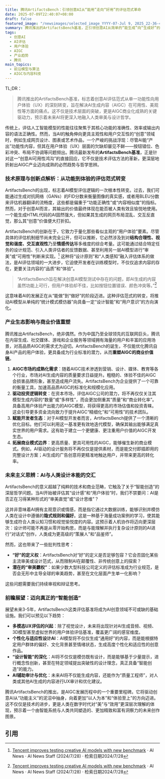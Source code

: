 ```yaml
---
title: 腾讯ArtifactsBench：引领创意AI从“能用”走向“好用”的评估范式革命
date: 2025-07-09T22:40:07+08:00
draft: false
featured_image: "/newsimages/selected_image_YYYY-07-Jul 9, 2025_22-36-46-715.jpg"
summary: 腾讯推出的ArtifactsBench基准，正引领创意AI从简单的“能生成”向“生成好”的关键转型，聚焦提升AI生成内容的用户体验。此举不仅对AIGC产业成熟化至关重要，也预示着AI模型未来将更深层地理解和融入人类设计美学，从而重塑商业模式并深化人机协作。
tags: 
  - 创意AI
  - AI评估
  - 用户体验
  - AIGC
  - 产业趋势
  - 腾讯
main_topics: 
  - 前沿模型与算法
  - AIGC与内容科技
---
```


TL;DR：
> 腾讯推出的ArtifactsBench基准，标志着创意AI评估范式从单一功能性向用户体验（UX）的深刻转变，旨在解决AI生成内容（AIGC）在可用性、美观性等方面的痛点。这不仅是技术层面的突破，更是AIGC商业化成熟的关键驱动力，预示着未来AI将更深入地融入人类审美与设计哲学。

传统上，评估人工智能模型的性能往往聚焦于其核心功能的准确性、效率或输出内容的语法正确性。然而，当AI的触角伸向更具主观性和用户交互性的“创意”领域时，例如生成网页设计、图表或艺术作品，一个严峻的挑战浮现：尽管AI能“产出”功能性内容，但其在用户体验（UX）层面的欠缺却屡见不鲜——按钮错位、色彩冲突、布局不协调等问题频出。腾讯最新发布的**ArtifactsBench基准**，正是针对这一“创意AI可用性鸿沟”的直接回应，它不仅是技术评估方法的革新，更深层地折射出AIGC产业迈向成熟的必然趋势与哲学思辨。

### 技术原理与创新点解析：从功能到体验的评估范式转变

ArtifactsBench的出现，标志着AI模型评估逻辑的一次根本性转变。过去，我们可能通过生成对抗网络（GANs）的FID分数来衡量图像的真实感，或者用BLEU分数来评估机器翻译的流畅度，这些都是偏重于“功能正确性”或“内容相似度”的指标。然而，对于创意AI而言，其输出的价值最终体现在能否被人类有效且愉悦地使用。一个能生成HTML代码的AI固然强大，但如果其生成的网页布局混乱、交互反直觉，那么其“创意”价值便大打折扣。

ArtifactsBench的创新在于，它致力于量化那些看似主观的“用户体验”要素。尽管具体的评估机制细节尚未完全公开，但可以推断，它必然涉及到对**结构合理性、视觉和谐度、交互直观性**乃至**情感传达**等多维度的综合考量。这可能通过结合特定任务的设计规范、引入人类评估者的反馈数据、甚至利用另一层AI模型进行“审美”或“可用性”判断来实现。[^1] 这种将“设计原则”和“人类感知”融入评估体系的做法，是AI评估领域的一大进步，它迫使开发者在训练模型时，不仅仅追求内容的存在，更要关注内容的“品质”和“体验”。

> “ArtifactsBench旨在解决创意AI模型测试中存在的问题，即AI生成的内容虽然功能上可行，但用户体验却不佳，比如按钮位置错误、颜色冲突等。”[^1]

这意味着AI的发展正在从“能做”到“做好”的阶段迈进。这种评估范式的转变，将推动AI模型从单纯的“统计模式模仿器”向具备一定“设计智能”和“用户意识”的方向演化。

### 产业生态影响与商业价值重塑

腾讯推出ArtifactsBench，绝非偶然。作为中国乃至全球领先的互联网巨头，腾讯在内容生成、社交媒体、游戏和企业服务等领域拥有海量的用户和丰富的应用场景，对高品质AIGC的需求尤为迫切。ArtifactsBench的诞生，不仅能优化腾讯自身AI产品的用户体验，更具备成为行业标准的潜力，从而**重塑AIGC的商业价值链**。

1.  **AIGC市场的成熟化需求**：随着AIGC技术渗透到营销、设计、媒体、教育等各个行业，市场对AI生成内容的质量要求日益提升。粗糙的、体验不佳的AIGC会损害品牌形象，甚至造成用户流失。ArtifactsBench为企业提供了一个可靠的衡量工具，加速高品质AIGC的标准化和规模化应用。
2.  **驱动投资逻辑转变**：在资本市场，评估AIGC公司的潜力，将不再仅仅关注其模型生成内容的“数量”或“多样性”，而会更加侧重其“质量”和“商业转化率”。具备高用户体验产出能力的AIGC模型，将获得更高的市场估值和投资青睐。这会引导更多资金流向致力于提升AIGC“精细化”和“可用性”的技术团队。
3.  **赋能开发者生态**：对于AI模型开发者而言，ArtifactsBench提供了一个清晰的优化目标。他们可以利用这一基准更有效地迭代模型，确保其输出能够满足真实世界的用户需求。这有助于建立一个更健康、更注重用户价值的AIGC开发生态。
4.  **拓展商业模式边界**：更高质量、更具可用性的AIGC，能够催生新的商业模式。例如，AI驱动的设计服务将不再仅仅是提供素材，而是能交付即插即用的完整设计方案；AI生成的广告创意将更精准地触达用户，并带来更高的转化率。

### 未来主义思辨：AI与人类设计本能的交汇

ArtifactsBench的意义超越了纯粹的技术和商业范畴，它触及了关于“智能创造”的深层哲学问题。当AI开始被评估其“设计感”和“用户体验”时，我们不禁要问：AI是否正在习得某种形式的“审美直觉”或“设计思维”？

这并非意味着AI拥有主观意识或情感，而是指它通过大数据训练，能够识别并模仿人类在设计中遵循的**隐式规则和偏好**。这是一种基于海量成功案例的学习，使其能够生成符合人类认知习惯和视觉愉悦度的内容。这预示着人机协作将迈向更深层次：设计师可能不再是从零开始构思，而是与能理解并执行复杂设计原则的AI进行“对话式”创作，人类成为更高级的“策展人”和“品鉴师”。

然而，这也带来了一些批判性思考：
*   **“好”的定义权**：ArtifactsBench对“好”的定义是否足够包容？它会否固化某些主流审美或设计范式，从而限制AI在颠覆性、非传统创意上的探索？
*   **潜在的“审美霸权”**：如果少数大型科技公司定义的评估标准成为行业规范，是否会无形中主导全球的审美趋势，甚至在文化层面产生单一化影响？

这些问题需要我们持续审视和辩证思考。

### 前瞻展望：迈向真正的“智能创造”

展望未来3-5年，ArtifactsBench这类评估基准将成为AI创意领域不可或缺的基础设施。我们可以预见以下趋势：

*   **多模态UX评估的兴起**：除了视觉设计，未来将出现针对AI生成音频、视频、3D模型甚至虚拟世界的用户体验评估基准，覆盖更广阔的感官维度。
*   **个性化与适应性设计AI**：AI模型将不仅仅生成“通用好”的内容，而是能根据特定用户群体的偏好、文化背景甚至情绪状态，生成高度个性化和适应性的创意作品。
*   **“设计智能”的深化**：AI将不仅仅是模仿既有设计，而是能够基于少量提示，进行概念性创新，甚至在特定领域提出突破性的设计理念，真正具备“智能创造”的能力。
*   **AI辅助审计与优化**：未来AI将不仅能生成内容，还能作为“质量工程师”，对人类或其他AI生成的内容进行UX审计和优化建议。

腾讯ArtifactsBench的推出，是AIGC发展历程中的一个重要里程碑。它将驱动创意AI从“功能主义”的泥沼中抽身，向着更加“以人为本”和“体验至上”的方向迈进。这不仅仅是技术的进步，更是人类在数字时代对“美”与“效用”更深层次理解的体现，预示着一个由智能系统与人类共同塑造的、更加精致和富有洞察力的未来创作图景。

## 引用
[^1]: [Tencent improves testing creative AI models with new benchmark](https://www.artificialintelligence-news.com/news/tencent-improves-testing-creative-ai-models-new-benchmark/) · AI News · AI News Staff (2024/7/28) · 检索日期2024/7/28
